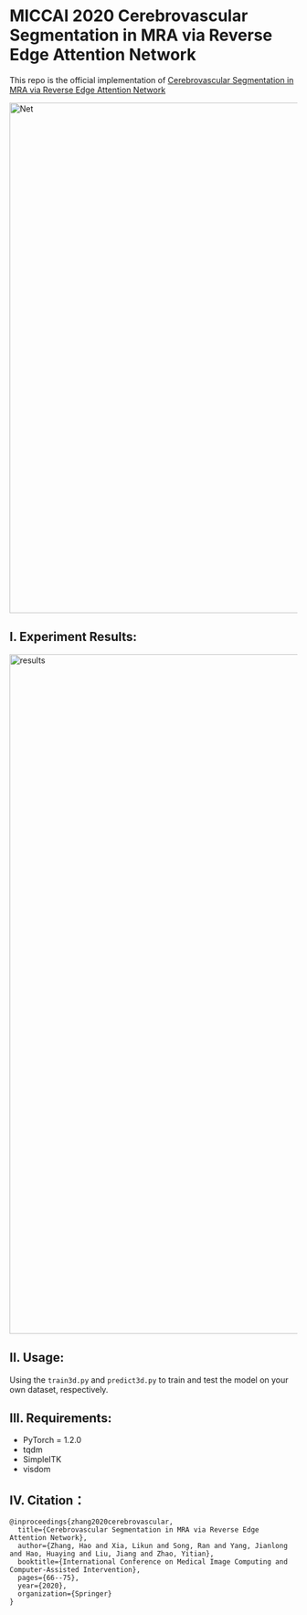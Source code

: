 # MICCAI 2020 Cerebrovascular Segmentation in MRA via Reverse Edge Attention Network
This repo is the official implementation of [Cerebrovascular Segmentation in MRA via Reverse Edge Attention Network](https://link.springer.com/chapter/10.1007/978-3-030-59725-2_7)


<img width="893" alt="Net" src="https://user-images.githubusercontent.com/43660513/124488264-3cf57a00-dde2-11eb-914a-6c28cf7bcd6b.png">

## I. Experiment Results:
<img width="1189" alt="results" src="https://user-images.githubusercontent.com/43660513/124485668-652fa980-dddf-11eb-80c5-7391c95e8327.png">


## II. Usage:
Using the `train3d.py` and `predict3d.py` to train and test the model on your own dataset, respectively.
## III. Requirements:
* PyTorch = 1.2.0
* tqdm
* SimpleITK
* visdom
## IV. Citation：
```
@inproceedings{zhang2020cerebrovascular,
  title={Cerebrovascular Segmentation in MRA via Reverse Edge Attention Network},
  author={Zhang, Hao and Xia, Likun and Song, Ran and Yang, Jianlong and Hao, Huaying and Liu, Jiang and Zhao, Yitian},
  booktitle={International Conference on Medical Image Computing and Computer-Assisted Intervention},
  pages={66--75},
  year={2020},
  organization={Springer}
}
```


